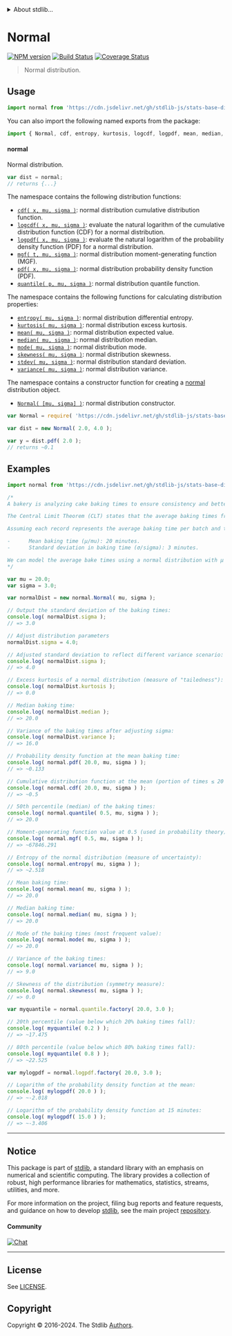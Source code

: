 <!--

@license Apache-2.0

Copyright (c) 2018 The Stdlib Authors.

Licensed under the Apache License, Version 2.0 (the "License");
you may not use this file except in compliance with the License.
You may obtain a copy of the License at

   http://www.apache.org/licenses/LICENSE-2.0

Unless required by applicable law or agreed to in writing, software
distributed under the License is distributed on an "AS IS" BASIS,
WITHOUT WARRANTIES OR CONDITIONS OF ANY KIND, either express or implied.
See the License for the specific language governing permissions and
limitations under the License.

-->


<details>
  <summary>
    About stdlib...
  </summary>
  <p>We believe in a future in which the web is a preferred environment for numerical computation. To help realize this future, we've built stdlib. stdlib is a standard library, with an emphasis on numerical and scientific computation, written in JavaScript (and C) for execution in browsers and in Node.js.</p>
  <p>The library is fully decomposable, being architected in such a way that you can swap out and mix and match APIs and functionality to cater to your exact preferences and use cases.</p>
  <p>When you use stdlib, you can be absolutely certain that you are using the most thorough, rigorous, well-written, studied, documented, tested, measured, and high-quality code out there.</p>
  <p>To join us in bringing numerical computing to the web, get started by checking us out on <a href="https://github.com/stdlib-js/stdlib">GitHub</a>, and please consider <a href="https://opencollective.com/stdlib">financially supporting stdlib</a>. We greatly appreciate your continued support!</p>
</details>

# Normal

[![NPM version][npm-image]][npm-url] [![Build Status][test-image]][test-url] [![Coverage Status][coverage-image]][coverage-url] <!-- [![dependencies][dependencies-image]][dependencies-url] -->

> Normal distribution.



<section class="usage">

## Usage

```javascript
import normal from 'https://cdn.jsdelivr.net/gh/stdlib-js/stats-base-dists-normal@deno/mod.js';
```

You can also import the following named exports from the package:

```javascript
import { Normal, cdf, entropy, kurtosis, logcdf, logpdf, mean, median, mgf, mode, pdf, quantile, skewness, stdev, variance } from 'https://cdn.jsdelivr.net/gh/stdlib-js/stats-base-dists-normal@deno/mod.js';
```

#### normal

Normal distribution.

```javascript
var dist = normal;
// returns {...}
```

The namespace contains the following distribution functions:

<!-- <toc pattern="*+(cdf|pdf|mgf|quantile)*"> -->

<div class="namespace-toc">

-   <span class="signature">[`cdf( x, mu, sigma )`][@stdlib/stats/base/dists/normal/cdf]</span><span class="delimiter">: </span><span class="description">normal distribution cumulative distribution function.</span>
-   <span class="signature">[`logcdf( x, mu, sigma )`][@stdlib/stats/base/dists/normal/logcdf]</span><span class="delimiter">: </span><span class="description">evaluate the natural logarithm of the cumulative distribution function (CDF) for a normal distribution.</span>
-   <span class="signature">[`logpdf( x, mu, sigma )`][@stdlib/stats/base/dists/normal/logpdf]</span><span class="delimiter">: </span><span class="description">evaluate the natural logarithm of the probability density function (PDF) for a normal distribution.</span>
-   <span class="signature">[`mgf( t, mu, sigma )`][@stdlib/stats/base/dists/normal/mgf]</span><span class="delimiter">: </span><span class="description">normal distribution moment-generating function (MGF).</span>
-   <span class="signature">[`pdf( x, mu, sigma )`][@stdlib/stats/base/dists/normal/pdf]</span><span class="delimiter">: </span><span class="description">normal distribution probability density function (PDF).</span>
-   <span class="signature">[`quantile( p, mu, sigma )`][@stdlib/stats/base/dists/normal/quantile]</span><span class="delimiter">: </span><span class="description">normal distribution quantile function.</span>

</div>

<!-- </toc> -->

The namespace contains the following functions for calculating distribution properties:

<!-- <toc pattern="*+(entropy|kurtosis|mean|median|mode|skewness|stdev|variance)*"> -->

<div class="namespace-toc">

-   <span class="signature">[`entropy( mu, sigma )`][@stdlib/stats/base/dists/normal/entropy]</span><span class="delimiter">: </span><span class="description">normal distribution differential entropy.</span>
-   <span class="signature">[`kurtosis( mu, sigma )`][@stdlib/stats/base/dists/normal/kurtosis]</span><span class="delimiter">: </span><span class="description">normal distribution excess kurtosis.</span>
-   <span class="signature">[`mean( mu, sigma )`][@stdlib/stats/base/dists/normal/mean]</span><span class="delimiter">: </span><span class="description">normal distribution expected value.</span>
-   <span class="signature">[`median( mu, sigma )`][@stdlib/stats/base/dists/normal/median]</span><span class="delimiter">: </span><span class="description">normal distribution median.</span>
-   <span class="signature">[`mode( mu, sigma )`][@stdlib/stats/base/dists/normal/mode]</span><span class="delimiter">: </span><span class="description">normal distribution mode.</span>
-   <span class="signature">[`skewness( mu, sigma )`][@stdlib/stats/base/dists/normal/skewness]</span><span class="delimiter">: </span><span class="description">normal distribution skewness.</span>
-   <span class="signature">[`stdev( mu, sigma )`][@stdlib/stats/base/dists/normal/stdev]</span><span class="delimiter">: </span><span class="description">normal distribution standard deviation.</span>
-   <span class="signature">[`variance( mu, sigma )`][@stdlib/stats/base/dists/normal/variance]</span><span class="delimiter">: </span><span class="description">normal distribution variance.</span>

</div>

<!-- </toc> -->

The namespace contains a constructor function for creating a [normal][normal-distribution] distribution object.

<!-- <toc pattern="*ctor*"> -->

<div class="namespace-toc">

-   <span class="signature">[`Normal( [mu, sigma] )`][@stdlib/stats/base/dists/normal/ctor]</span><span class="delimiter">: </span><span class="description">normal distribution constructor.</span>

</div>

<!-- </toc> -->

```javascript
var Normal = require( 'https://cdn.jsdelivr.net/gh/stdlib-js/stats-base-dists-normal' ).Normal;

var dist = new Normal( 2.0, 4.0 );

var y = dist.pdf( 2.0 );
// returns ~0.1
```

</section>

<!-- /.usage -->

<section class="examples">

## Examples

<!-- TODO: better examples -->

<!-- eslint no-undef: "error" -->

```javascript
import normal from 'https://cdn.jsdelivr.net/gh/stdlib-js/stats-base-dists-normal@deno/mod.js';

/*
A bakery is analyzing cake baking times to ensure consistency and better schedule their baking processes.

The Central Limit Theorem (CLT) states that the average baking times from many batches will follow a normal distribution if there are enough batches (typically n > 30).

Assuming each record represents the average baking time per batch and the bakery has collected the following data:

-      Mean baking time (μ/mu): 20 minutes.
-      Standard deviation in baking time (σ/sigma): 3 minutes.

We can model the average bake times using a normal distribution with μ (mu) = 20.0 minutes and σ = 3.0 minutes.
*/

var mu = 20.0;
var sigma = 3.0;

var normalDist = new normal.Normal( mu, sigma );

// Output the standard deviation of the baking times:
console.log( normalDist.sigma );
// => 3.0

// Adjust distribution parameters
normalDist.sigma = 4.0;

// Adjusted standard deviation to reflect different variance scenario:
console.log( normalDist.sigma );
// => 4.0

// Excess kurtosis of a normal distribution (measure of "tailedness"):
console.log( normalDist.kurtosis );
// => 0.0

// Median baking time:
console.log( normalDist.median );
// => 20.0

// Variance of the baking times after adjusting sigma:
console.log( normalDist.variance );
// => 16.0

// Probability density function at the mean baking time:
console.log( normal.pdf( 20.0, mu, sigma ) );
// => ~0.133

// Cumulative distribution function at the mean (portion of times ≤ 20 minutes):
console.log( normal.cdf( 20.0, mu, sigma ) );
// => ~0.5

// 50th percentile (median) of the baking times:
console.log( normal.quantile( 0.5, mu, sigma ) );
// => 20.0

// Moment-generating function value at 0.5 (used in probability theory):
console.log( normal.mgf( 0.5, mu, sigma ) );
// => ~67846.291

// Entropy of the normal distribution (measure of uncertainty):
console.log( normal.entropy( mu, sigma ) );
// => ~2.518

// Mean baking time:
console.log( normal.mean( mu, sigma ) );
// => 20.0

// Median baking time:
console.log( normal.median( mu, sigma ) );
// => 20.0

// Mode of the baking times (most frequent value):
console.log( normal.mode( mu, sigma ) );
// => 20.0

// Variance of the baking times:
console.log( normal.variance( mu, sigma ) );
// => 9.0

// Skewness of the distribution (symmetry measure):
console.log( normal.skewness( mu, sigma ) );
// => 0.0

var myquantile = normal.quantile.factory( 20.0, 3.0 );

// 20th percentile (value below which 20% baking times fall):
console.log( myquantile( 0.2 ) );
// => ~17.475

// 80th percentile (value below which 80% baking times fall):
console.log( myquantile( 0.8 ) );
// => ~22.525

var mylogpdf = normal.logpdf.factory( 20.0, 3.0 );

// Logarithm of the probability density function at the mean:
console.log( mylogpdf( 20.0 ) );
// => ~-2.018

// Logarithm of the probability density function at 15 minutes:
console.log( mylogpdf( 15.0 ) );
// => ~-3.406
```

</section>

<!-- /.examples -->

<!-- Section for related `stdlib` packages. Do not manually edit this section, as it is automatically populated. -->

<section class="related">

</section>

<!-- /.related -->

<!-- Section for all links. Make sure to keep an empty line after the `section` element and another before the `/section` close. -->


<section class="main-repo" >

* * *

## Notice

This package is part of [stdlib][stdlib], a standard library with an emphasis on numerical and scientific computing. The library provides a collection of robust, high performance libraries for mathematics, statistics, streams, utilities, and more.

For more information on the project, filing bug reports and feature requests, and guidance on how to develop [stdlib][stdlib], see the main project [repository][stdlib].

#### Community

[![Chat][chat-image]][chat-url]

---

## License

See [LICENSE][stdlib-license].


## Copyright

Copyright &copy; 2016-2024. The Stdlib [Authors][stdlib-authors].

</section>

<!-- /.stdlib -->

<!-- Section for all links. Make sure to keep an empty line after the `section` element and another before the `/section` close. -->

<section class="links">

[npm-image]: http://img.shields.io/npm/v/@stdlib/stats-base-dists-normal.svg
[npm-url]: https://npmjs.org/package/@stdlib/stats-base-dists-normal

[test-image]: https://github.com/stdlib-js/stats-base-dists-normal/actions/workflows/test.yml/badge.svg?branch=v0.2.2
[test-url]: https://github.com/stdlib-js/stats-base-dists-normal/actions/workflows/test.yml?query=branch:v0.2.2

[coverage-image]: https://img.shields.io/codecov/c/github/stdlib-js/stats-base-dists-normal/main.svg
[coverage-url]: https://codecov.io/github/stdlib-js/stats-base-dists-normal?branch=main

<!--

[dependencies-image]: https://img.shields.io/david/stdlib-js/stats-base-dists-normal.svg
[dependencies-url]: https://david-dm.org/stdlib-js/stats-base-dists-normal/main

-->

[chat-image]: https://img.shields.io/gitter/room/stdlib-js/stdlib.svg
[chat-url]: https://app.gitter.im/#/room/#stdlib-js_stdlib:gitter.im

[stdlib]: https://github.com/stdlib-js/stdlib

[stdlib-authors]: https://github.com/stdlib-js/stdlib/graphs/contributors

[umd]: https://github.com/umdjs/umd
[es-module]: https://developer.mozilla.org/en-US/docs/Web/JavaScript/Guide/Modules

[deno-url]: https://github.com/stdlib-js/stats-base-dists-normal/tree/deno
[deno-readme]: https://github.com/stdlib-js/stats-base-dists-normal/blob/deno/README.md
[umd-url]: https://github.com/stdlib-js/stats-base-dists-normal/tree/umd
[umd-readme]: https://github.com/stdlib-js/stats-base-dists-normal/blob/umd/README.md
[esm-url]: https://github.com/stdlib-js/stats-base-dists-normal/tree/esm
[esm-readme]: https://github.com/stdlib-js/stats-base-dists-normal/blob/esm/README.md
[branches-url]: https://github.com/stdlib-js/stats-base-dists-normal/blob/main/branches.md

[stdlib-license]: https://raw.githubusercontent.com/stdlib-js/stats-base-dists-normal/main/LICENSE

[normal-distribution]: https://en.wikipedia.org/wiki/Normal_distribution

<!-- <toc-links> -->

[@stdlib/stats/base/dists/normal/ctor]: https://github.com/stdlib-js/stats-base-dists-normal-ctor/tree/deno

[@stdlib/stats/base/dists/normal/entropy]: https://github.com/stdlib-js/stats-base-dists-normal-entropy/tree/deno

[@stdlib/stats/base/dists/normal/kurtosis]: https://github.com/stdlib-js/stats-base-dists-normal-kurtosis/tree/deno

[@stdlib/stats/base/dists/normal/mean]: https://github.com/stdlib-js/stats-base-dists-normal-mean/tree/deno

[@stdlib/stats/base/dists/normal/median]: https://github.com/stdlib-js/stats-base-dists-normal-median/tree/deno

[@stdlib/stats/base/dists/normal/mode]: https://github.com/stdlib-js/stats-base-dists-normal-mode/tree/deno

[@stdlib/stats/base/dists/normal/skewness]: https://github.com/stdlib-js/stats-base-dists-normal-skewness/tree/deno

[@stdlib/stats/base/dists/normal/stdev]: https://github.com/stdlib-js/stats-base-dists-normal-stdev/tree/deno

[@stdlib/stats/base/dists/normal/variance]: https://github.com/stdlib-js/stats-base-dists-normal-variance/tree/deno

[@stdlib/stats/base/dists/normal/cdf]: https://github.com/stdlib-js/stats-base-dists-normal-cdf/tree/deno

[@stdlib/stats/base/dists/normal/logcdf]: https://github.com/stdlib-js/stats-base-dists-normal-logcdf/tree/deno

[@stdlib/stats/base/dists/normal/logpdf]: https://github.com/stdlib-js/stats-base-dists-normal-logpdf/tree/deno

[@stdlib/stats/base/dists/normal/mgf]: https://github.com/stdlib-js/stats-base-dists-normal-mgf/tree/deno

[@stdlib/stats/base/dists/normal/pdf]: https://github.com/stdlib-js/stats-base-dists-normal-pdf/tree/deno

[@stdlib/stats/base/dists/normal/quantile]: https://github.com/stdlib-js/stats-base-dists-normal-quantile/tree/deno

<!-- </toc-links> -->

</section>

<!-- /.links -->

